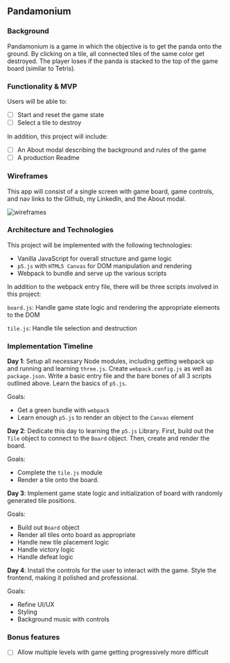 ## Pandamonium

### Background

Pandamonium is a game in which the objective is to get the panda onto
the ground. By clicking on a tile, all connected tiles of the same color
get destroyed. The player loses if the panda is stacked to the top of
the game board (similar to Tetris).

### Functionality & MVP  

Users will be able to:

- [ ] Start and reset the game state
- [ ] Select a tile to destroy

In addition, this project will include:

- [ ] An About modal describing the background and rules of the game
- [ ] A production Readme

### Wireframes

This app will consist of a single screen with game board, game controls,
and nav links to the Github, my LinkedIn, and the About modal.

![wireframes](images/pandamonium.bmpr)

### Architecture and Technologies

This project will be implemented with the following technologies:

- Vanilla JavaScript for overall structure and game logic
- `p5.js` with `HTML5 Canvas` for DOM manipulation and rendering
- Webpack to bundle and serve up the various scripts

In addition to the webpack entry file, there will be three scripts involved in this project:

`board.js`: Handle game state logic and rendering the appropriate elements
to the DOM

`tile.js`: Handle tile selection and destruction

### Implementation Timeline

**Day 1**: Setup all necessary Node modules, including getting webpack up and running and learning `three.js`. Create `webpack.config.js` as well as `package.json`.  Write a basic entry file and the bare bones of all 3 scripts outlined above.  Learn the basics of `p5.js`.  

Goals:

- Get a green bundle with `webpack`
- Learn enough `p5.js` to render an object to the `Canvas` element

**Day 2**: Dedicate this day to learning the `p5.js` Library. First,
build out the `Tile` object to connect to the `Board` object.  Then, create
and render the board.

Goals:

- Complete the `tile.js` module
- Render a tile onto the board.

**Day 3**: Implement game state logic and initialization of board with
randomly generated tile positions.

Goals:

- Build out `Board` object
- Render all tiles onto board as appropriate
- Handle new tile placement logic
- Handle victory logic
- Handle defeat logic

**Day 4**: Install the controls for the user to interact with the game.  Style the frontend, making it polished and professional.

Goals:

- Refine UI/UX
- Styling
- Background music with controls

### Bonus features

- [ ] Allow multiple levels with game getting progressively more difficult
